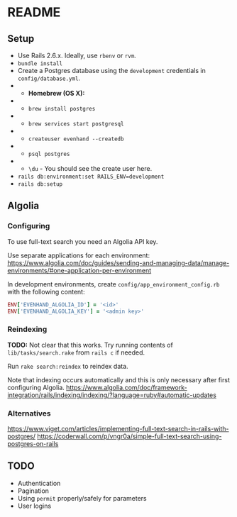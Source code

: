 # README


## Setup
* Use Rails 2.6.x. Ideally, use `rbenv` or `rvm`.
* `bundle install`
* Create a Postgres database using the `development` credentials in `config/database.yml`.
* * **Homebrew (OS X):**
* * `brew install postgres`
* * `brew services start postgresql`
* * `createuser evenhand --createdb`
* * `psql postgres`
* * `\du` - You should see the create user here.
* `rails db:environment:set RAILS_ENV=development`
* `rails db:setup`

## Algolia
### Configuring
To use full-text search you need an Algolia API key.

Use separate applications for each environment: https://www.algolia.com/doc/guides/sending-and-managing-data/manage-environments/#one-application-per-environment

In development environments, create `config/app_environment_config.rb` with the following content:
```ruby
ENV['EVENHAND_ALGOLIA_ID'] = '<id>'
ENV['EVENHAND_ALGOLIA_KEY'] = '<admin key>'
```

### Reindexing
**TODO:** Not clear that this works. Try running contents of `lib/tasks/search.rake` from `rails c` if needed.

Run `rake search:reindex` to reindex data.

Note that indexing occurs automatically and this is only necessary after first configuring Algolia.
https://www.algolia.com/doc/framework-integration/rails/indexing/indexing/?language=ruby#automatic-updates 

### Alternatives
https://www.viget.com/articles/implementing-full-text-search-in-rails-with-postgres/
https://coderwall.com/p/vngr0a/simple-full-text-search-using-postgres-on-rails 

## TODO
* Authentication
* Pagination
* Using `permit` properly/safely for parameters
* User logins